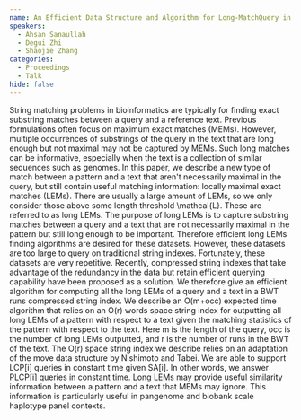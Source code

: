 ```yaml
---
name: An Efficient Data Structure and Algorithm for Long-MatchQuery in Run-Length Compressed BWT
speakers:
  - Ahsan Sanaullah
  - Degui Zhi
  - Shaojie Zhang
categories:
  - Proceedings
  - Talk
hide: false
---
```


String matching problems in bioinformatics are typically
for finding exact substring matches between a query and a
reference text. Previous formulations often focus on
maximum exact matches (MEMs). However, multiple occurrences
of substrings of the query in the text that are long enough
but not maximal may not be captured by MEMs. Such long
matches can be informative, especially when the text is a
collection of similar sequences such as genomes. In this
paper, we describe a new type of match between a pattern
and a text that aren't necessarily maximal in the query,
but still contain useful matching information: locally
maximal exact matches (LEMs). There are usually a large
amount of LEMs, so we only consider those above some length
threshold \mathcal{L}. These are referred to as long
LEMs. The purpose of long LEMs is to capture substring
matches between a query and a text that are not necessarily
maximal in the pattern but still long enough to be
important. Therefore efficient long LEMs finding algorithms
are desired for these datasets. However, these datasets are
too large to query on traditional string indexes.
Fortunately, these datasets are very repetitive. Recently,
compressed string indexes that take advantage of the
redundancy in the data but retain efficient querying
capability have been proposed as a solution. We therefore
give an efficient algorithm for computing all the long LEMs
of a query and a text in a BWT runs compressed string
index. We describe an O(m+occ) expected time algorithm
that relies on an O(r) words space string index for
outputting all long LEMs of a pattern with respect to a
text given the matching statistics of the pattern with
respect to the text. Here m is the length of the query,
occ is the number of long LEMs outputted, and r is the
number of runs in the BWT of the text. The O(r) space
string index we describe relies on an adaptation of the
move data structure by Nishimoto and Tabei. We are able to
support LCP[i] queries in constant time given SA[i]. In
other words, we answer PLCP[i] queries in constant time.
Long LEMs may provide useful similarity information between
a pattern and a text that MEMs may ignore. This information
is particularly useful in pangenome and biobank scale
haplotype panel contexts.